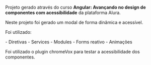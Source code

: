<p>Projeto gerado através do curso <b>Angular: Avançando no design de componentes com acessibilidade</b> da plataforma Alura. </p>

<p>Neste projeto foi gerado um modal de forma dinâmica e acessível.</p>
<p>Foi utilizado: </p>
- Diretivas
- Services
- Modules
- Forms reativo
- Animações 


Foi utilizado o plugin chromeVox para testar a acessibilidade dos componentes.
